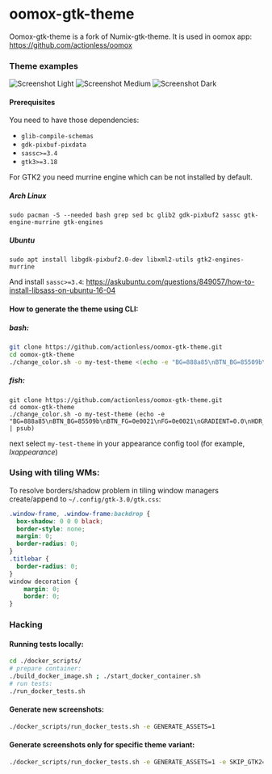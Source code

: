 oomox-gtk-theme
=====

Oomox-gtk-theme is a fork of Numix-gtk-theme.
It is used in oomox app: https://github.com/actionless/oomox

### Theme examples

![Screenshot Light](https://raw.githubusercontent.com/actionless/oomox-gtk-theme/master/screenshots/theme-clearlooks_hidpi-gtk3-page1.png "Screenshot Light")
![Screenshot Medium](https://raw.githubusercontent.com/actionless/oomox-gtk-theme/master/screenshots/theme-monovedek_hidpi-gtk3-page1.png "Screenshot Medium")
![Screenshot Dark](https://raw.githubusercontent.com/actionless/oomox-gtk-theme/master/screenshots/theme-monovedek_lcars_hidpi-gtk3-page1.png "Screenshot Dark")


#### Prerequisites

You need to have those dependencies:
 - `glib-compile-schemas`
 - `gdk-pixbuf-pixdata`
 - `sassc>=3.4`
 - `gtk3>=3.18`
 
For GTK2 you need murrine engine which can be not installed by default.

##### Arch Linux

```
sudo pacman -S --needed bash grep sed bc glib2 gdk-pixbuf2 sassc gtk-engine-murrine gtk-engines
```

##### Ubuntu

```
sudo apt install libgdk-pixbuf2.0-dev libxml2-utils gtk2-engines-murrine
```

And install `sassc>=3.4`: https://askubuntu.com/questions/849057/how-to-install-libsass-on-ubuntu-16-04



#### How to generate the theme using CLI:

##### bash:
```bash
git clone https://github.com/actionless/oomox-gtk-theme.git
cd oomox-gtk-theme
./change_color.sh -o my-test-theme <(echo -e "BG=888a85\nBTN_BG=85509b\nBTN_FG=0e0021\nFG=0e0021\nGRADIENT=0.0\nHDR_BTN_BG=85509b\nHDR_BTN_FG=0e0021\nMENU_BG=0e0021\nMENU_FG=888a85\nROUNDNESS=4\nSEL_BG=dc5e86\nSEL_FG=000000\nSPACING=3\nTXT_BG=c0bbbb\nTXT_FG=000000\nWM_BORDER_FOCUS=9edc60\nWM_BORDER_UNFOCUS=0e0021\n")
```

##### fish:
```fish
git clone https://github.com/actionless/oomox-gtk-theme.git
cd oomox-gtk-theme
./change_color.sh -o my-test-theme (echo -e "BG=888a85\nBTN_BG=85509b\nBTN_FG=0e0021\nFG=0e0021\nGRADIENT=0.0\nHDR_BTN_BG=85509b\nHDR_BTN_FG=0e0021\nMENU_BG=0e0021\nMENU_FG=888a85\nROUNDNESS=4\nSEL_BG=dc5e86\nSEL_FG=000000\nSPACING=3\nTXT_BG=c0bbbb\nTXT_FG=000000\nWM_BORDER_FOCUS=9edc60\nWM_BORDER_UNFOCUS=0e0021\n" | psub)
```


next select `my-test-theme` in your appearance config tool (for example, _lxappearance_)



### Using with tiling WMs:

To resolve borders/shadow problem in tiling window managers create/append to 
`~/.config/gtk-3.0/gtk.css`:

```css
.window-frame, .window-frame:backdrop {
  box-shadow: 0 0 0 black;
  border-style: none;
  margin: 0;
  border-radius: 0;
}
.titlebar {
  border-radius: 0;
}
window decoration {
	margin: 0;
    border: 0;
}

```

### Hacking


#### Running tests locally:

```sh
cd ./docker_scripts/
# prepare container:
./build_docker_image.sh ; ./start_docker_container.sh
# run tests:
./run_docker_tests.sh
```

#### Generate new screenshots:

```sh
./docker_scripts/run_docker_tests.sh -e GENERATE_ASSETS=1
```

#### Generate screenshots only for specific theme variant:

```sh
./docker_scripts/run_docker_tests.sh -e GENERATE_ASSETS=1 -e SKIP_GTK2=1 -e TEST_THEMES=clearlooks -e TESTSUITE_HIDPI=1
```
